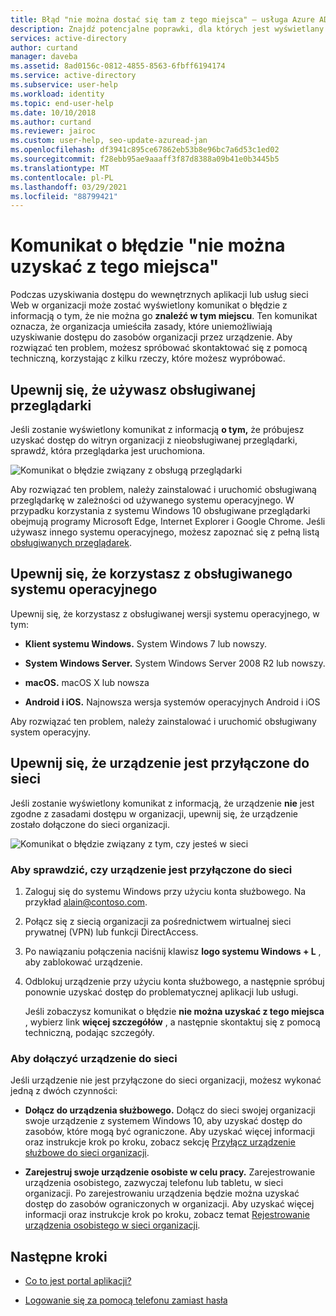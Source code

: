 ```yaml
---
title: Błąd "nie można dostać się tam z tego miejsca" — usługa Azure AD
description: Znajdź potencjalne poprawki, dla których jest wyświetlany komunikat o błędzie "nie można uzyskać informacji z tego miejsca".
services: active-directory
author: curtand
manager: daveba
ms.assetid: 8ad0156c-0812-4855-8563-6fbff6194174
ms.service: active-directory
ms.subservice: user-help
ms.workload: identity
ms.topic: end-user-help
ms.date: 10/10/2018
ms.author: curtand
ms.reviewer: jairoc
ms.custom: user-help, seo-update-azuread-jan
ms.openlocfilehash: df3941c895ce67862eb53b8e96bc7a6d53c1ed02
ms.sourcegitcommit: f28ebb95ae9aaaff3f87d8388a09b41e0b3445b5
ms.translationtype: MT
ms.contentlocale: pl-PL
ms.lasthandoff: 03/29/2021
ms.locfileid: "88799421"
---
```

# <a name="possible-fixes-for-the-you-cant-get-there-from-here-error-message"></a>Komunikat o błędzie "nie można uzyskać z tego miejsca"

Podczas uzyskiwania dostępu do wewnętrznych aplikacji lub usług sieci Web w organizacji może zostać wyświetlony komunikat o błędzie z informacją o tym, że nie można go **znaleźć w tym miejscu**. Ten komunikat oznacza, że organizacja umieściła zasady, które uniemożliwiają uzyskiwanie dostępu do zasobów organizacji przez urządzenie. Aby rozwiązać ten problem, możesz spróbować skontaktować się z pomocą techniczną, korzystając z kilku rzeczy, które możesz wypróbować.

## <a name="make-sure-youre-using-a-supported-browser"></a>Upewnij się, że używasz obsługiwanej przeglądarki
Jeśli zostanie wyświetlony komunikat z informacją **o tym,** że próbujesz uzyskać dostęp do witryn organizacji z nieobsługiwanej przeglądarki, sprawdź, która przeglądarka jest uruchomiona.

![Komunikat o błędzie związany z obsługą przeglądarki](media/user-help-device-remediation/browser-version.png)

Aby rozwiązać ten problem, należy zainstalować i uruchomić obsługiwaną przeglądarkę w zależności od używanego systemu operacyjnego. W przypadku korzystania z systemu Windows 10 obsługiwane przeglądarki obejmują programy Microsoft Edge, Internet Explorer i Google Chrome. Jeśli używasz innego systemu operacyjnego, możesz zapoznać się z pełną listą [obsługiwanych przeglądarek](../conditional-access/concept-conditional-access-conditions.md#supported-browsers).

## <a name="make-sure-youre-using-a-supported-operating-system"></a>Upewnij się, że korzystasz z obsługiwanego systemu operacyjnego
Upewnij się, że korzystasz z obsługiwanej wersji systemu operacyjnego, w tym:

- **Klient systemu Windows.** System Windows 7 lub nowszy.

- **System Windows Server.** System Windows Server 2008 R2 lub nowszy.

- **macOS.** macOS X lub nowsza

- **Android i iOS.** Najnowsza wersja systemów operacyjnych Android i iOS

Aby rozwiązać ten problem, należy zainstalować i uruchomić obsługiwany system operacyjny.

## <a name="make-sure-your-device-is-joined-to-your-network"></a>Upewnij się, że urządzenie jest przyłączone do sieci
Jeśli zostanie wyświetlony komunikat z informacją, że urządzenie **nie** jest zgodne z zasadami dostępu w organizacji, upewnij się, że urządzenie zostało dołączone do sieci organizacji.

![Komunikat o błędzie związany z tym, czy jesteś w sieci](media/user-help-device-remediation/network-version.png)

### <a name="to-check-whether-your-device-is-joined-to-your-network"></a>Aby sprawdzić, czy urządzenie jest przyłączone do sieci
1. Zaloguj się do systemu Windows przy użyciu konta służbowego. Na przykład alain@contoso.com.

2. Połącz się z siecią organizacji za pośrednictwem wirtualnej sieci prywatnej (VPN) lub funkcji DirectAccess.

3. Po nawiązaniu połączenia naciśnij klawisz **logo systemu Windows + L** , aby zablokować urządzenie.

4. Odblokuj urządzenie przy użyciu konta służbowego, a następnie spróbuj ponownie uzyskać dostęp do problematycznej aplikacji lub usługi.

    Jeśli zobaczysz komunikat o błędzie **nie można uzyskać z tego miejsca** , wybierz link **więcej szczegółów** , a następnie skontaktuj się z pomocą techniczną, podając szczegóły.

### <a name="to-join-your-device-to-your-network"></a>Aby dołączyć urządzenie do sieci
Jeśli urządzenie nie jest przyłączone do sieci organizacji, możesz wykonać jedną z dwóch czynności:

- **Dołącz do urządzenia służbowego.** Dołącz do sieci swojej organizacji swoje urządzenie z systemem Windows 10, aby uzyskać dostęp do zasobów, które mogą być ograniczone. Aby uzyskać więcej informacji oraz instrukcje krok po kroku, zobacz sekcję [Przyłącz urządzenie służbowe do sieci organizacji](user-help-join-device-on-network.md).

- **Zarejestruj swoje urządzenie osobiste w celu pracy.** Zarejestrowanie urządzenia osobistego, zazwyczaj telefonu lub tabletu, w sieci organizacji. Po zarejestrowaniu urządzenia będzie można uzyskać dostęp do zasobów ograniczonych w organizacji. Aby uzyskać więcej informacji oraz instrukcje krok po kroku, zobacz temat [Rejestrowanie urządzenia osobistego w sieci organizacji](user-help-register-device-on-network.md).

## <a name="next-steps"></a>Następne kroki
- [Co to jest portal aplikacji?](./my-apps-portal-end-user-access.md)

- [Logowanie się za pomocą telefonu zamiast hasła](user-help-auth-app-sign-in.md)